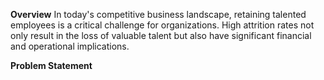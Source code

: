 **Overview**
In today's competitive business landscape, retaining talented employees is a critical challenge for organizations. High attrition rates not only result in the loss of valuable talent but also have significant financial and operational implications.

**Problem Statement**
